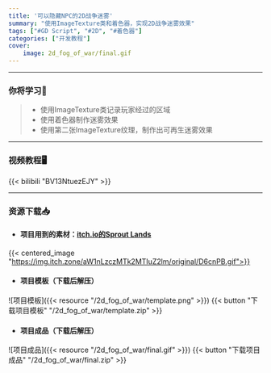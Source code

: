 ```yaml
---
title: '可以隐藏NPC的2D战争迷雾'
summary: "使用ImageTexture类和着色器，实现2D战争迷雾效果"
tags: ["#GD Script", "#2D", "#着色器"]
categories: ["开发教程"]
cover:
    image: 2d_fog_of_war/final.gif
---
```


---
### 你将学习📖
>- 使用ImageTexture类记录玩家经过的区域
>- 使用着色器制作迷雾效果
>- 使用第二张ImageTexture纹理，制作出可再生迷雾效果

---

### 视频教程🖥️
{{< bilibili "BV13NtuezEJY" >}}

---

### 资源下载📥
- #### 项目用到的素材：[**itch.io的Sprout Lands**](https://cupnooble.itch.io/sprout-lands-asset-pack)
{{< centered_image "https://img.itch.zone/aW1nLzczMTk2MTIuZ2lm/original/D6cnPB.gif">}}

- #### 项目模板（下载后解压）
![项目模板]({{< resource "/2d_fog_of_war/template.png" >}})
{{< button "下载项目模板" "/2d_fog_of_war/template.zip" >}}

- #### 项目成品（下载后解压）
![项目成品]({{< resource "/2d_fog_of_war/final.gif" >}})
{{< button "下载项目成品" "/2d_fog_of_war/final.zip" >}}

